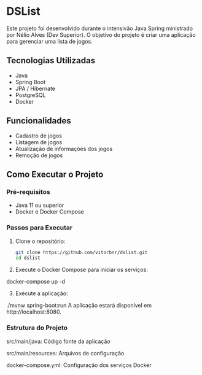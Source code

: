 # DSList

Este projeto foi desenvolvido durante o intensivão Java Spring ministrado por Nélio Alves (Dev Superior). O objetivo do projeto é criar uma aplicação para gerenciar uma lista de jogos.

## Tecnologias Utilizadas

- Java
- Spring Boot
- JPA / Hibernate
- PostgreSQL
- Docker

## Funcionalidades

- Cadastro de jogos
- Listagem de jogos
- Atualização de informações dos jogos
- Remoção de jogos

## Como Executar o Projeto

### Pré-requisitos

- Java 11 ou superior
- Docker e Docker Compose

### Passos para Executar

1. Clone o repositório:
   ```bash
   git clone https://github.com/vitorbnr/dslist.git
   cd dslist

2. Execute o Docker Compose para iniciar os serviços:

docker-compose up -d

3. Execute a aplicação:

./mvnw spring-boot:run
A aplicação estará disponível em http://localhost:8080.

### Estrutura do Projeto
src/main/java: Código fonte da aplicação

src/main/resources: Arquivos de configuração

docker-compose.yml: Configuração dos serviços Docker
